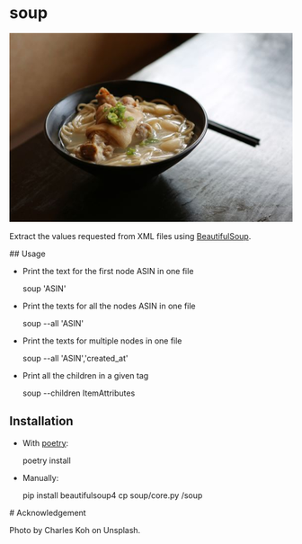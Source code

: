 # soup

![soup picture](https://github.com/alexandriagroup/soup/raw/master/img/soup.jpg)

Extract the values requested from XML files using [BeautifulSoup](https://www.crummy.com/software/BeautifulSoup/bs4/doc/).


## Usage

- Print the text for the first node ASIN in one file

    soup 'ASIN' <file>

- Print the texts for all the nodes ASIN in one file

    soup --all 'ASIN' <file>

- Print the texts for multiple nodes in one file

    soup --all 'ASIN','created_at' <file>

- Print all the children in a given tag

    soup --children ItemAttributes <file>


## Installation

* With [poetry](https://poetry.eustace.io/):

    poetry install

* Manually:

    pip install beautifulsoup4
    cp soup/core.py <somepath>/soup


# Acknowledgement

Photo by Charles Koh on Unsplash.

